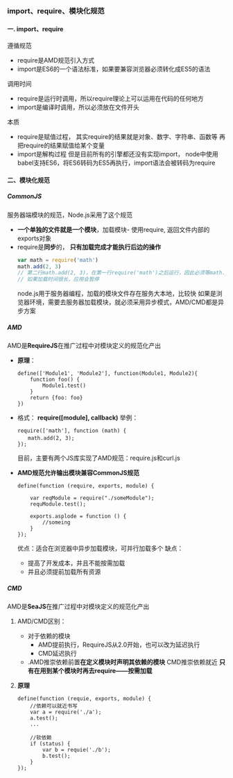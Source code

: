 ### import、require、模块化规范

#### 一. import、require
遵循规范
- require是AMD规范引入方式
- import是ES6的一个语法标准，如果要兼容浏览器必须转化成ES5的语法

调用时间
- require是运行时调用，所以require理论上可以运用在代码的任何地方
- import是编译时调用，所以必须放在文件开头

本质
- require是赋值过程，
其实require的结果就是对象、数字、字符串、函数等
再把require的结果赋值给某个变量
- import是解构过程
但是目前所有的引擎都还没有实现import，
node中使用babel支持ES6，将ES6转码为ES5再执行，import语法会被转码为require

#### 二、模块化规范
#####  CommonJS
服务器端模块的规范，Node.js采用了这个规范
- **一个单独的文件就是一个模块**，加载模块- 使用require, 返回文件内部的exports对象
- require是**同步**的， **只有加载完成才能执行后边的操作**
    ```js
    var math = require('math')
    math.add(2, 3)
    // 第二行math.add(2, 3)，在第一行require('math')之后运行，因此必须等math.js加载完成
    // 如果加载时间很长，应用会暂停
    ```
    node.js用于服务器编程，加载的模块文件存在服务大本地，比较快
    如果是浏览器环境，需要去服务器加载模块，就必须采用异步模式，AMD/CMD都是异步方案

##### AMD
AMD是**RequireJS**在推广过程中对模块定义的规范化产出
- **原理**：
    ```
    define(['Module1', 'Module2'], function(Module1, Module2){
        function foo() {
            Module1.test()
        }
        return {foo: foo}
    })
    ```

- 格式：
    **require([module], callback)**
    举例：
    ```
    require(['math'], function (math) {
    　　math.add(2, 3);
    });
    ```
    目前，主要有两个JS库实现了AMD规范：require.js和curl.js
- **AMD规范允许输出模块兼容CommonJS规范**
    ```
    define(function (require, exports, module) {
        
        var reqModule = require("./someModule");
        requModule.test();
        
        exports.asplode = function () {
            //someing
        }
    });
    ```
    优点：适合在浏览器中异步加载模块，可并行加载多个
    缺点：
    - 提高了开发成本，并且不能按需加载
    - 并且必须提前加载所有资源

##### CMD
AMD是**SeaJS**在推广过程中对模块定义的规范化产出
1. AMD/CMD区别：
    - 对于依赖的模块
        - AMD提前执行，RequireJS从2.0开始，也可以改为延迟执行
        - CMD延迟执行
    - .AMD推崇依赖前置**在定义模块时声明其依赖的模块**
    CMD推崇依赖就近 **只有在用到某个模块时再去require——按需加载**

2. **原理**
    ```
    define(function (requie, exports, module) {
        //依赖可以就近书写
        var a = require('./a');
        a.test();
        ...

        //软依赖
        if (status) {
            var b = requie('./b');
            b.test();
        }
    });
    ```
